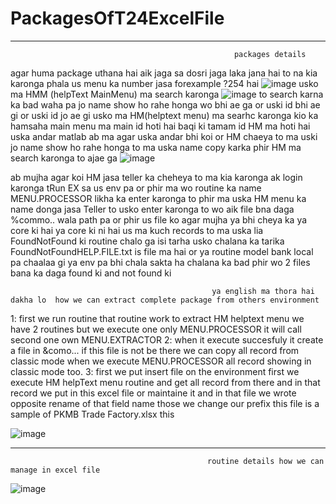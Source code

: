 # PackagesOfT24ExcelFile

--------------------------------------------------------------------------------------------------------------------------------------
                                                      packages details
                                                      
 agar huma package uthana hai aik jaga sa dosri jaga laka jana hai to na kia karonga phala us menu ka number jasa forexample ?254 hai ![image](https://user-images.githubusercontent.com/40827670/223681035-ef34afa2-3f43-486c-bece-f794c5376aa1.png)
 usko ma HMM (helpText MainMenu) ma search karonga ![image](https://user-images.githubusercontent.com/40827670/223681234-406e8e34-fe07-49e2-819f-0f1265052989.png)
to search karna ka bad waha pa jo name show ho rahe honga wo bhi ae ga or uski id bhi ae gi or uski id jo ae gi usko ma HM(helptext menu) ma searhc karonga kio ka hamsaha main menu ma main id hoti hai baqi ki tamam id HM ma hoti hai uska andar matlab ab ma agar uska andar bhi koi or HM chaeya to ma uski jo name show ho rahe honga to ma uska name copy karka phir HM ma search karonga to ajae ga 
![image](https://user-images.githubusercontent.com/40827670/223682245-934a8547-8d1b-4aa3-a725-c51a3973a3fd.png)


ab mujha agar koi HM jasa teller ka cheheya to ma kia karonga ak login karonga tRun EX sa us env pa or phir ma wo routine ka name MENU.PROCESSOR likha ka enter karonga to phir ma uska HM menu ka name donga jasa Teller to usko enter karonga to wo aik file bna daga %commo.. wala path pa or phir us file ko agar mujha ya bhi cheya ka ya core ki hai ya core ki ni hai us ma kuch records to ma uska lia FoundNotFound ki routine chalo ga isi tarha usko chalana ka tarika FoundNotFoundHELP.FILE.txt is file ma hai or ya routine model bank local pa chaalaa gi ya env pa bhi chala sakta ha chalana ka bad phir wo 2 files bana ka daga found ki and not found ki
                                                  
                                                 ya english ma thora hai dakha lo  how we can extract complete package from others environment
 1: first we run routine that routine work to extract HM helptext menu
          we have 2 routines but we execute one only MENU.PROCESSOR it will call second one own  MENU.EXTRACTOR
 2: when it execute succesfuly it create a file in &como... if this file is not be there we can copy all record from classic mode when we execute MENU.PROCESSOR all             record showing in classic mode too.
 3: first we put insert file on the environment 
first we execute HM helpText menu routine and get all record from there and in that record 
we put in this excel file or maintaine it and in that file we wrote opposite rename of that field name those we change our prefix
this file is a sample of PKMB Trade Factory.xlsx this

![image](https://user-images.githubusercontent.com/40827670/218038652-cb121a41-8d05-4b0a-a3d4-756d88e05d8a.png)


-----------------------------------------------------------------------------------------------------------------------------------------------
                                                routine details how we can manage in excel file
                                                
![image](https://user-images.githubusercontent.com/40827670/218040438-8a2802dc-6bf6-4e61-b073-5dafae0ebcd0.png)
